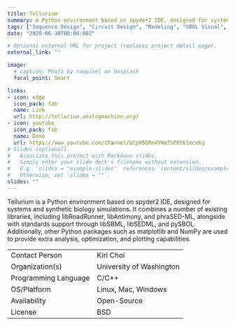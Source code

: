 ```yaml
---
title: Tellurium
summary: A Python environment based on spyder2 IDE, designed for systems and synthetic biology simulations.
tags: ["Sequence Design", "Circuit Design", "Modeling", "SBOL Visual", "SBOL1 Import", "SBOL1 Export"]
date: "2020-06-30T00:00:00Z"

# Optional external URL for project (replaces project detail page).
external_link: ""

image:
  # caption: Photo by rawpixel on Unsplash
  focal_point: Smart

links:
- icon: edge
  icon_pack: fab
  name: Link
  url: http://tellurium.analogmachine.org/
- icon: youtube
  icon_pack: fab
  name: Demo
  url: https://www.youtube.com/channel/UCpNSURm4YWe7sF0561mcvkg
# Slides (optional).
#   Associate this project with Markdown slides.
#   Simply enter your slide deck's filename without extension.
#   E.g. `slides = "example-slides"` references `content/slides/example-slides.md`.
#   Otherwise, set `slides = ""`.
slides: ""
---
```


Tellurium is a Python environment based on spyder2 IDE, designed for systems and synthetic biology simulations. It combines a number of existing libraries, including libRoadRunner, libAntimony, and phraSED-ML, alongside with standards support through libSBML, libSEDML, and pySBOL. Additionally, other Python packages such as matplotlib and NumPy are used to provide extra analysis, optimization, and plotting capabilities.

| | |
| ---| ---|
| Contact Person | Kiri Choi |
| Organization(s) | University of Washington |
| Programming Language | C/C++ |
| OS/Platform | Linux, Mac, Windows |
| Availability | Open-Source |
| License | BSD |